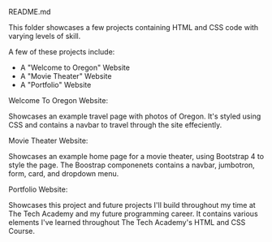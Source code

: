 README.md

This folder showcases a few projects containing HTML and CSS code with varying levels of skill.

A few of these projects include:

- A "Welcome to Oregon" Website
- A "Movie Theater" Website
- A "Portfolio" Website

Welcome To Oregon Website:

Showcases an example travel page with photos of Oregon. It's styled using CSS and contains a navbar to travel through the site effeciently. 

Movie Theater Website:

Showcases an example home page for a movie theater, using Bootstrap 4 to style the page. The Boostrap componenets contains a navbar, jumbotron, form, card, and dropdown menu. 

Portfolio Website:

Showcases this project and future projects I'll build throughout my time at The Tech Academy and my future programming career. It contains various elements I've learned throughout The Tech Academy's HTML and CSS Course. 
